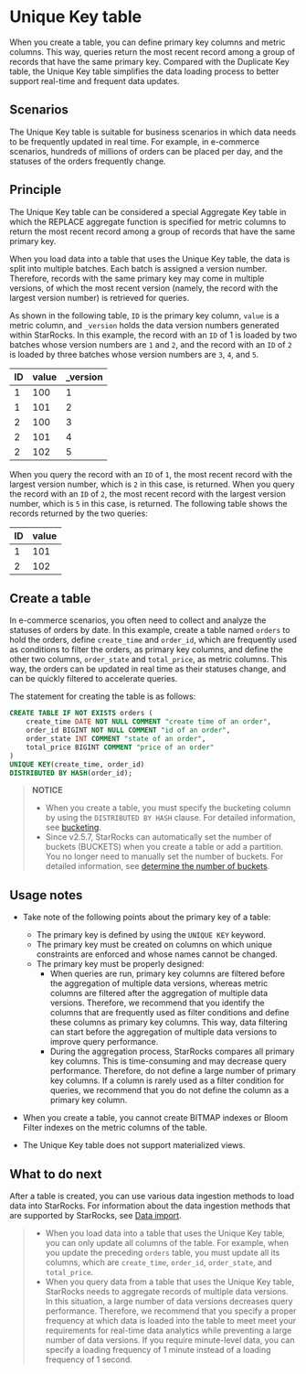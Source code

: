 # Unique Key table

When you create a table, you can define primary key columns and metric columns. This way, queries return the most recent record among a group of records that have the same primary key. Compared with the Duplicate Key table, the Unique Key table simplifies the data loading process to better support real-time and frequent data updates.

## Scenarios

The Unique Key table is suitable for business scenarios in which data needs to be frequently updated in real time. For example, in e-commerce scenarios, hundreds of millions of orders can be placed per day, and the statuses of the orders frequently change.

## Principle

The Unique Key table can be considered a special Aggregate Key table in which the REPLACE aggregate function is specified for metric columns to return the most recent record among a group of records that have the same primary key.

When you load data into a table that uses the Unique Key table, the data is split into multiple batches. Each batch is assigned a version number. Therefore, records with the same primary key may come in multiple versions, of which the most recent version (namely, the record with the largest version number) is retrieved for queries.

As shown in the following table, `ID` is the primary key column, `value` is a metric column, and `_version` holds the data version numbers generated within StarRocks. In this example, the record with an `ID` of 1 is loaded by two batches whose version numbers are `1` and `2`, and the record with an `ID` of `2` is loaded by three batches whose version numbers are `3`, `4`, and `5`.

| ID   | value | _version |
| ---- | ----- | -------- |
| 1    | 100   | 1        |
| 1    | 101   | 2        |
| 2    | 100   | 3        |
| 2    | 101   | 4        |
| 2    | 102   | 5        |

When you query the record with an `ID` of `1`, the most recent record with the largest version number, which is `2` in this case, is returned. When you query the record with an `ID` of `2`, the most recent record with the largest version number, which is `5` in this case, is returned. The following table shows the records returned by the two queries:

| ID   | value |
| ---- | ----- |
| 1    | 101   |
| 2    | 102   |

## Create a table

In e-commerce scenarios, you often need to collect and analyze the statuses of orders by date. In this example, create a table named `orders` to hold the orders, define `create_time` and `order_id`, which are frequently used as conditions to filter the orders, as primary key columns, and define the other two columns, `order_state` and `total_price`, as metric columns. This way, the orders can be updated in real time as their statuses change, and can be quickly filtered to accelerate queries.

The statement for creating the table is as follows:

```SQL
CREATE TABLE IF NOT EXISTS orders (
    create_time DATE NOT NULL COMMENT "create time of an order",
    order_id BIGINT NOT NULL COMMENT "id of an order",
    order_state INT COMMENT "state of an order",
    total_price BIGINT COMMENT "price of an order"
)
UNIQUE KEY(create_time, order_id)
DISTRIBUTED BY HASH(order_id);
```

> **NOTICE**
>
> - When you create a table, you must specify the bucketing column by using the `DISTRIBUTED BY HASH` clause. For detailed information, see [bucketing](../Data_distribution.md#design-partitioning-and-bucketing-rules).
> - Since v2.5.7, StarRocks can automatically set the number of buckets (BUCKETS) when you create a table or add a partition. You no longer need to manually set the number of buckets. For detailed information, see [determine the number of buckets](../Data_distribution.md#determine-the-number-of-buckets).

## Usage notes

- Take note of the following points about the primary key of a table:

  - The primary key is defined by using the `UNIQUE KEY` keyword.
  - The primary key must be created on columns on which unique constraints are enforced and whose names cannot be changed.
  - The primary key must be properly designed:
    - When queries are run, primary key columns are filtered before the aggregation of multiple data versions, whereas metric columns are filtered after the aggregation of multiple data versions. Therefore, we recommend that you identify the columns that are frequently used as filter conditions and define these columns as primary key columns. This way, data filtering can start before the aggregation of multiple data versions to improve query performance.
    - During the aggregation process, StarRocks compares all primary key columns. This is time-consuming and may decrease query performance. Therefore, do not define a large number of primary key columns. If a column is rarely used as a filter condition for queries, we recommend that you do not define the column as a primary key column.

- When you create a table, you cannot create BITMAP indexes or Bloom Filter indexes on the metric columns of the table.

- The Unique Key table does not support materialized views.

## What to do next

After a table is created, you can use various data ingestion methods to load data into StarRocks. For information about the data ingestion methods that are supported by StarRocks, see [Data import](../../loading/Loading_intro.md).

> - When you load data into a table that uses the Unique Key table, you can only update all columns of the table. For example, when you update the preceding `orders` table, you must update all its columns, which are `create_time`, `order_id`, `order_state`, and `total_price`.
> - When you query data from a table that uses the Unique Key table, StarRocks needs to aggregate records of multiple data versions. In this situation, a large number of data versions decreases query performance. Therefore, we recommend that you specify a proper frequency at which data is loaded into the table to meet meet your requirements for real-time data analytics while preventing a large number of data versions. If you require minute-level data, you can specify a loading frequency of 1 minute instead of a loading frequency of 1 second.
